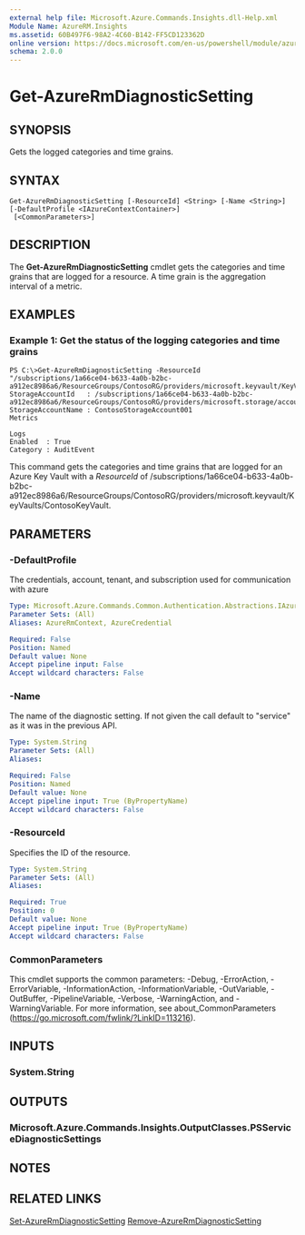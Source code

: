 ```yaml
---
external help file: Microsoft.Azure.Commands.Insights.dll-Help.xml
Module Name: AzureRM.Insights
ms.assetid: 60B497F6-98A2-4C60-B142-FF5CD123362D
online version: https://docs.microsoft.com/en-us/powershell/module/azurerm.insights/get-azurermdiagnosticsetting
schema: 2.0.0
---
```


# Get-AzureRmDiagnosticSetting

## SYNOPSIS
Gets the logged categories and time grains.

## SYNTAX

```
Get-AzureRmDiagnosticSetting [-ResourceId] <String> [-Name <String>] [-DefaultProfile <IAzureContextContainer>]
 [<CommonParameters>]
```

## DESCRIPTION
The **Get-AzureRmDiagnosticSetting** cmdlet gets the categories and time grains that are logged for a resource.
A time grain is the aggregation interval of a metric.

## EXAMPLES

### Example 1: Get the status of the logging categories and time grains
```
PS C:\>Get-AzureRmDiagnosticSetting -ResourceId "/subscriptions/1a66ce04-b633-4a0b-b2bc-a912ec8986a6/ResourceGroups/ContosoRG/providers/microsoft.keyvault/KeyVaults/ContosoKeyVault"
StorageAccountId   : /subscriptions/1a66ce04-b633-4a0b-b2bc-a912ec8986a6/ResourceGroups/ContosoRG/providers/microsoft.storage/accounts/ContosoStorageAccount
StorageAccountName : ContosoStorageAccount001
Metrics

Logs
Enabled  : True
Category : AuditEvent
```

This command gets the categories and time grains that are logged for an Azure Key Vault with a *ResourceId* of /subscriptions/1a66ce04-b633-4a0b-b2bc-a912ec8986a6/ResourceGroups/ContosoRG/providers/microsoft.keyvault/KeyVaults/ContosoKeyVault.

## PARAMETERS

### -DefaultProfile
The credentials, account, tenant, and subscription used for communication with azure

```yaml
Type: Microsoft.Azure.Commands.Common.Authentication.Abstractions.IAzureContextContainer
Parameter Sets: (All)
Aliases: AzureRmContext, AzureCredential

Required: False
Position: Named
Default value: None
Accept pipeline input: False
Accept wildcard characters: False
```

### -Name
The name of the diagnostic setting. If not given the call default to "service" as it was in the previous API.

```yaml
Type: System.String
Parameter Sets: (All)
Aliases:

Required: False
Position: Named
Default value: None
Accept pipeline input: True (ByPropertyName)
Accept wildcard characters: False
```

### -ResourceId
Specifies the ID of the resource.

```yaml
Type: System.String
Parameter Sets: (All)
Aliases:

Required: True
Position: 0
Default value: None
Accept pipeline input: True (ByPropertyName)
Accept wildcard characters: False
```

### CommonParameters
This cmdlet supports the common parameters: -Debug, -ErrorAction, -ErrorVariable, -InformationAction, -InformationVariable, -OutVariable, -OutBuffer, -PipelineVariable, -Verbose, -WarningAction, and -WarningVariable. For more information, see about_CommonParameters (https://go.microsoft.com/fwlink/?LinkID=113216).

## INPUTS

### System.String

## OUTPUTS

### Microsoft.Azure.Commands.Insights.OutputClasses.PSServiceDiagnosticSettings

## NOTES

## RELATED LINKS

[Set-AzureRmDiagnosticSetting](./Set-AzureRmDiagnosticSetting.md)
[Remove-AzureRmDiagnosticSetting](./Remove-AzureRmDiagnosticSetting.md)
